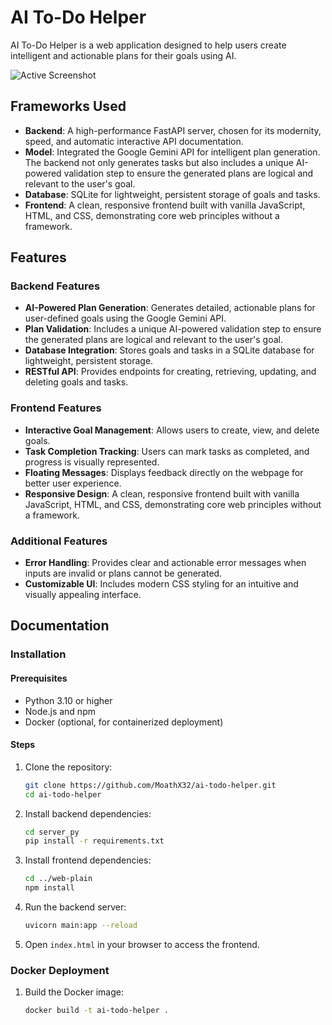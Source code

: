 # AI To-Do Helper

AI To-Do Helper is a web application designed to help users create intelligent and actionable plans for their goals using AI.

![Active Screenshot](./assets/active.png)

## Frameworks Used

- **Backend**: A high-performance FastAPI server, chosen for its modernity, speed, and automatic interactive API documentation.
- **Model**: Integrated the Google Gemini API for intelligent plan generation. The backend not only generates tasks but also includes a unique AI-powered validation step to ensure the generated plans are logical and relevant to the user's goal.
- **Database**: SQLite for lightweight, persistent storage of goals and tasks.
- **Frontend**: A clean, responsive frontend built with vanilla JavaScript, HTML, and CSS, demonstrating core web principles without a framework.

## Features

### Backend Features
- **AI-Powered Plan Generation**: Generates detailed, actionable plans for user-defined goals using the Google Gemini API.
- **Plan Validation**: Includes a unique AI-powered validation step to ensure the generated plans are logical and relevant to the user's goal.
- **Database Integration**: Stores goals and tasks in a SQLite database for lightweight, persistent storage.
- **RESTful API**: Provides endpoints for creating, retrieving, updating, and deleting goals and tasks.

### Frontend Features
- **Interactive Goal Management**: Allows users to create, view, and delete goals.
- **Task Completion Tracking**: Users can mark tasks as completed, and progress is visually represented.
- **Floating Messages**: Displays feedback directly on the webpage for better user experience.
- **Responsive Design**: A clean, responsive frontend built with vanilla JavaScript, HTML, and CSS, demonstrating core web principles without a framework.

### Additional Features
- **Error Handling**: Provides clear and actionable error messages when inputs are invalid or plans cannot be generated.
- **Customizable UI**: Includes modern CSS styling for an intuitive and visually appealing interface.

## Documentation

### Installation

#### Prerequisites
- Python 3.10 or higher
- Node.js and npm
- Docker (optional, for containerized deployment)

#### Steps
1. Clone the repository:
   ```bash
   git clone https://github.com/MoathX32/ai-todo-helper.git
   cd ai-todo-helper
   ```

2. Install backend dependencies:
   ```bash
   cd server_py
   pip install -r requirements.txt
   ```

3. Install frontend dependencies:
   ```bash
   cd ../web-plain
   npm install
   ```

4. Run the backend server:
   ```bash
   uvicorn main:app --reload
   ```

5. Open `index.html` in your browser to access the frontend.

### Docker Deployment
1. Build the Docker image:
   ```bash
   docker build -t ai-todo-helper .
   ```
